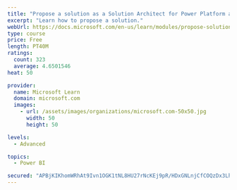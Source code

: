 ```yaml
---
title: "Propose a solution as a Solution Architect for Power Platform and Dynamics 365"
excerpt: "Learn how to propose a solution."
webUrl: https://docs.microsoft.com/en-us/learn/modules/propose-solution/
type: course
price: Free
length: PT40M
ratings:
  count: 323
  average: 4.6501546
heat: 50

provider:
  name: Microsoft Learn
  domain: microsoft.com
  images:
    - url: /assets/images/organizations/microsoft.com-50x50.jpg
      width: 50
      height: 50

levels:
  - Advanced

topics:
  - Power BI

secured: "APBjKIKhomWRhAt9Ivn1OGK1tNL8HU27rNcKEj9pR/HDxGNLnjCfCOQzDx3Lh5pnkSCT6V9dq0Amp0CQzsk3MYlcjEGpncAg6JppNJTkbMa/h02PoUu172hVicSn1CJ4GlWds/ig6ZqtV06Ios2zweArCz79KrQQMMdAnrUA/5IXzaWoR3BxnWWR2GdfvKoRWD/QYvZFRlzbiejVfzkpICsMhe0AFqM8KsY5ZvTNik+PkoCLYxB4Ufnl9zoHOThTqgEzSA92XD6TOGRt3ZLlGiUmQ1XgAZa3ZERUWms4Zy6DFqLkTOiMvixs1OIXrddkz9UMHjF8Mb8TiCpYAImKZ1LClITzbWtw91H2Q+sFooubeeSrVuZ63AGU2gpDk4O+Q07Ht9lXOtnQADHlrNyck18SSvoaH7ggnphnUxI2Cn4=;btgqgrXzJVrM1besqwqCKg=="
---
```


